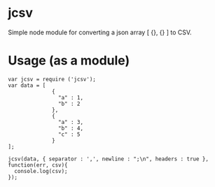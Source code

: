 jcsv
===

Simple node module for converting a json array [ {}, {} ] to CSV.


Usage (as a module)
===================

    var jcsv = require ('jcsv');
    var data = [
                  {
                    "a" : 1,
                    "b" : 2
                  },
                  {
                    "a" : 3,
                    "b" : 4,
                    "c" : 5
                  }
    ];

    jcsv(data, { separator : ',', newline : ";\n", headers : true }, function(err, csv){
      console.log(csv);
    });
